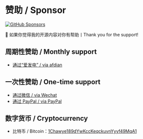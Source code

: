 # 赞助 / Sponsor

[![GitHub Sponsors](https://img.shields.io/github/sponsors/chawyehsu?label=GitHub%20Sponsors&logo=GitHub%20Sponsors&style=flat-square)](https://github.com/sponsors/chawyehsu)

💖 如果你觉得我的开源内容对你有帮助丨Thank you for the support!

## 周期性赞助 / Monthly support

- [通过“爱发电” / via afdian](https://afdian.net/@chawyehsu)

## 一次性赞助 / One-time support

- [通过微信 / via Wechat](wechat.jpg)
- [通过 PayPal / via PayPal](https://paypal.me/suchuyi)

## 数字货币 / Cryptocurrency

- 比特币 / Bitcoin：[1Chawye189dYwKccKeqckuvnYyyf49MqA1](https://www.blockchain.com/btc/address/1Chawye189dYwKccKeqckuvnYyyf49MqA1)

